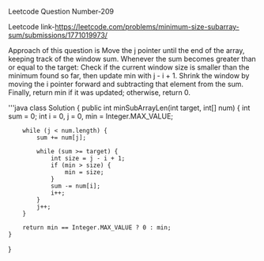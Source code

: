 Leetcode Question Number-209

Leetcode link-https://leetcode.com/problems/minimum-size-subarray-sum/submissions/1771019973/

Approach of this question is Move the j pointer until the end of the array, keeping track of the window sum. Whenever the sum becomes greater than or equal to the target:
      Check if the current window size is smaller than the minimum found so far, then update min with j - i + 1.
      Shrink the window by moving the i pointer forward and subtracting that element from the sum.
Finally, return min if it was updated; otherwise, return 0.

'''java
class Solution {
    public int minSubArrayLen(int target, int[] num) {
        int sum = 0;
        int i = 0, j = 0, min = Integer.MAX_VALUE;

        while (j < num.length) {
            sum += num[j];

            while (sum >= target) {
                int size = j - i + 1;
                if (min > size) {
                    min = size;
                }
                sum -= num[i];
                i++;
            }
            j++;
        }

        return min == Integer.MAX_VALUE ? 0 : min;
    }
}

